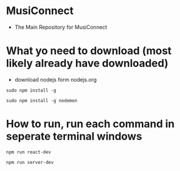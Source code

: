 # MusiConnect
- The Main Repository for MusiConnect

# What yo need to download (most likely already have downloaded)
- download nodejs form nodejs.org
```
sudo npm install -g

sudo npm install -g nodemon
```

# How to run, run each command in seperate terminal windows
```
npm run react-dev

npm run server-dev
```
